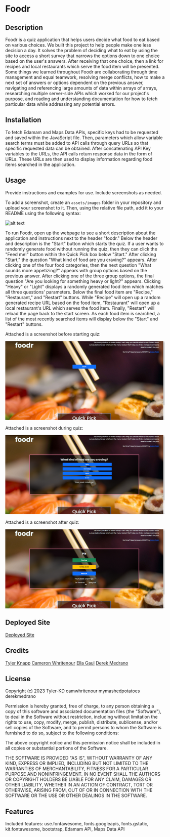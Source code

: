 # Foodr

## Description

Foodr is a quiz application that helps users decide what food to eat based on various choices.  We built this project to help people make one less decision a day.  It solves the problem of deciding what to eat by using the site to access a short survey that narrows the options down to one choice based on the user's answers.  After receiving that one choice, then a link for recipes and local restaurants which serve the food item will be presented.  Some things we learned throughout Foodr are collaborating through time management and equal teamwork, resolving merge conflicts, how to make a next set of answers or options dependent on the previous answer, navigating and referencing large amounts of data within arrays of arrays, researching multiple server-side APIs which worked for our project's purpose, and reading and understanding documentation for how to fetch particular data while addressing any potential errors.

## Installation

To fetch Edamam and Maps Data APIs, specific keys had to be requested and saved within the JavaScript file.  Then, parameters which allow variable search terms must be added to API calls through query URLs so that specific requested data can be obtained.  After concatenating API Key variables to the URLs, the API calls return response data in the form of URLs.  These URLs are then used to display information regarding food items searched in the application.       

## Usage

Provide instructions and examples for use. Include screenshots as needed.

To add a screenshot, create an `assets/images` folder in your repository and upload your screenshot to it. Then, using the relative file path, add it to your README using the following syntax:

![alt text](assets/images/screenshot.png)

To run Foodr, open up the webpage to see a short description about the application and instructions next to the header "foodr."  Below the header and description is the "Start" button which starts the quiz.  If a user wants to randomly generate food without running the quiz, then they can click the "Feed me!" button within the Quick Pick box below "Start."  After clicking "Start," the question "What kind of food are you craving?" appears.  After clicking one of the four food categories, then the next question "What sounds more appetizing?" appears with group options based on the previous answer.  After clicking one of the three group options, the final question "Are you looking for something heavy or light?" appears.  Clicking "Heavy" or "Light" displays a randomly generated food item which matches all three questions' parameters.  Below the final food item are "Recipe," "Restaurant," and "Restart" buttons.  While "Recipe" will open up a random generated recipe URL based on the food item, "Restaurant" will open up a local restaurant's URL which serves the food item.  Finally, "Restart" will reload the page back to the start screen.  As each food item is searched, a list of the most recently searched items will display below the "Start" and "Restart" buttons.  

Attached is a screenshot before starting quiz:

![Before Quiz Screenshot](./assets/images/Foodr%20Before%20Screenshot.png)

Attached is a screenshot during quiz:

![During Quiz Screenshot](./assets/images/Foodr%20During%20Screenshot.png)

Attached is a screenshot after quiz:

![After Quiz Screenshot](./assets/images/Foodr%20After%20Screenshot.png)

## Deployed Site

[Deployed Site](https://camwhritenour.github.io/Foodr/)

## Credits

[Tyler Knapp](https://github.com/Tyler-KD)
[Cameron Whritenour](https://github.com/camwhritenour)
[Ella Gaul](https://github.com/mymashedpotatoes)
[Derek Medrano](https://github.com/derekmedrano)

## License

Copyright (c) 2023 Tyler-KD camwhritenour mymashedpotatoes derekmedrano

Permission is hereby granted, free of charge, to any person obtaining a copy of this software and associated documentation files (the "Software"), to deal in the Software without restriction, including without limitation the rights to use, copy, modify, merge, publish, distribute, sublicense, and/or sell copies of the Software, and to permit persons to whom the Software is furnished to do so, subject to the following conditions:

The above copyright notice and this permission notice shall be included in all copies or substantial portions of the Software.

THE SOFTWARE IS PROVIDED "AS IS", WITHOUT WARRANTY OF ANY KIND, EXPRESS OR IMPLIED, INCLUDING BUT NOT LIMITED TO THE WARRANTIES OF MERCHANTABILITY, FITNESS FOR A PARTICULAR PURPOSE AND NONINFRINGEMENT. IN NO EVENT SHALL THE AUTHORS OR COPYRIGHT HOLDERS BE LIABLE FOR ANY CLAIM, DAMAGES OR OTHER LIABILITY, WHETHER IN AN ACTION OF CONTRACT, TORT OR OTHERWISE, ARISING FROM, OUT OF OR IN CONNECTION WITH THE SOFTWARE OR THE USE OR OTHER DEALINGS IN THE SOFTWARE.

## Features

Included features: use.fontawesome, fonts.googleapis, fonts.gstatic, kit.fontawesome, bootstrap, Edamam API, Maps Data API
